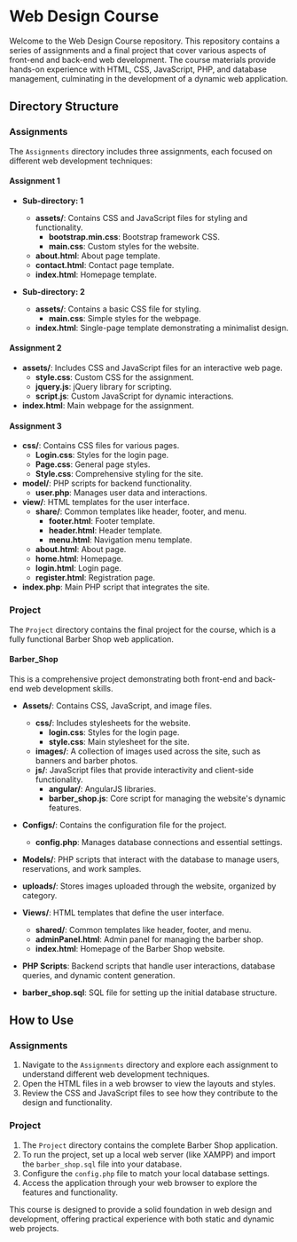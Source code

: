 # Web Design Course

Welcome to the Web Design Course repository. This repository contains a series of assignments and a final project that cover various aspects of front-end and back-end web development. The course materials provide hands-on experience with HTML, CSS, JavaScript, PHP, and database management, culminating in the development of a dynamic web application.

## Directory Structure

### Assignments

The `Assignments` directory includes three assignments, each focused on different web development techniques:

#### Assignment 1

- **Sub-directory: 1**
  - **assets/**: Contains CSS and JavaScript files for styling and functionality.
    - **bootstrap.min.css**: Bootstrap framework CSS.
    - **main.css**: Custom styles for the website.
  - **about.html**: About page template.
  - **contact.html**: Contact page template.
  - **index.html**: Homepage template.

- **Sub-directory: 2**
  - **assets/**: Contains a basic CSS file for styling.
    - **main.css**: Simple styles for the webpage.
  - **index.html**: Single-page template demonstrating a minimalist design.

#### Assignment 2

- **assets/**: Includes CSS and JavaScript files for an interactive web page.
  - **style.css**: Custom CSS for the assignment.
  - **jquery.js**: jQuery library for scripting.
  - **script.js**: Custom JavaScript for dynamic interactions.
- **index.html**: Main webpage for the assignment.

#### Assignment 3

- **css/**: Contains CSS files for various pages.
  - **Login.css**: Styles for the login page.
  - **Page.css**: General page styles.
  - **Style.css**: Comprehensive styling for the site.
- **model/**: PHP scripts for backend functionality.
  - **user.php**: Manages user data and interactions.
- **view/**: HTML templates for the user interface.
  - **share/**: Common templates like header, footer, and menu.
    - **footer.html**: Footer template.
    - **header.html**: Header template.
    - **menu.html**: Navigation menu template.
  - **about.html**: About page.
  - **home.html**: Homepage.
  - **login.html**: Login page.
  - **register.html**: Registration page.
- **index.php**: Main PHP script that integrates the site.

### Project

The `Project` directory contains the final project for the course, which is a fully functional Barber Shop web application.

#### Barber_Shop

This is a comprehensive project demonstrating both front-end and back-end web development skills.

- **Assets/**: Contains CSS, JavaScript, and image files.
  - **css/**: Includes stylesheets for the website.
    - **login.css**: Styles for the login page.
    - **style.css**: Main stylesheet for the site.
  - **images/**: A collection of images used across the site, such as banners and barber photos.
  - **js/**: JavaScript files that provide interactivity and client-side functionality.
    - **angular/**: AngularJS libraries.
    - **barber_shop.js**: Core script for managing the website's dynamic features.

- **Configs/**: Contains the configuration file for the project.
  - **config.php**: Manages database connections and essential settings.

- **Models/**: PHP scripts that interact with the database to manage users, reservations, and work samples.

- **uploads/**: Stores images uploaded through the website, organized by category.

- **Views/**: HTML templates that define the user interface.
  - **shared/**: Common templates like header, footer, and menu.
  - **adminPanel.html**: Admin panel for managing the barber shop.
  - **index.html**: Homepage of the Barber Shop website.

- **PHP Scripts**: Backend scripts that handle user interactions, database queries, and dynamic content generation.

- **barber_shop.sql**: SQL file for setting up the initial database structure.

## How to Use

### Assignments

1. Navigate to the `Assignments` directory and explore each assignment to understand different web development techniques.
2. Open the HTML files in a web browser to view the layouts and styles.
3. Review the CSS and JavaScript files to see how they contribute to the design and functionality.

### Project

1. The `Project` directory contains the complete Barber Shop application.
2. To run the project, set up a local web server (like XAMPP) and import the `barber_shop.sql` file into your database.
3. Configure the `config.php` file to match your local database settings.
4. Access the application through your web browser to explore the features and functionality.

This course is designed to provide a solid foundation in web design and development, offering practical experience with both static and dynamic web projects.
